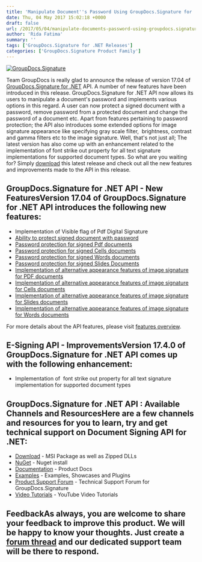 ```yaml
---
title: 'Manipulate Document''s Password Using GroupDocs.Signature for .NET 17.4.0'
date: Thu, 04 May 2017 15:02:18 +0000
draft: false
url: /2017/05/04/manipulate-documents-password-using-groupdocs.signature-.net-17.4/
author: 'Rida Fatima'
summary: ''
tags: ['GroupDocs.Signature for .NET Releases']
categories: ['GroupDocs.Signature Product Family']
---
```


[![GroupDocs.Signature](http://blog.groupdocs.com/wp-content/uploads/sites/4/2016/07/groupdocs-signature-net.png)](https://www.groupdocs.com/products/signature/net)

Team GroupDocs is really glad to announce the release of version 17.04 of [GroupDocs.Signature for .NET](https://www.groupdocs.com/products/signature/net) API. A number of new features have been introduced in this release. GroupDocs.Signature for .NET API now allows its users to manipulate a document's password and implements various options in this regard. A user can now protect a signed document with a password, remove password from a protected document and change the password of a document etc. Apart from features pertaining to password protection; the API also introduces some extended options for image signature appearance like specifying gray scale filter,  brightness, contrast and gamma filters etc to the image signature. Well, that's not just all; The latest version has also come up with an enhancement related to the implementation of font strike out property for all text signature implementations for supported document types. So what are you waiting for? Simply [download](https://downloads.groupdocs.com/signature/net/new-releases/groupdocs.signature-for-.net-17.4.0/) this latest release and check out all the new features and improvements made to the API in this release.

## GroupDocs.Signature for .NET API - New FeaturesVersion 17.04 of GroupDocs.Signature for .NET API introduces the following new features:

*   Implementation of Visible flag of Pdf Digital Signature
*   [Ability to protect signed document with password](https://docs.groupdocs.com/signature/net)
*   [Password protection for signed Pdf documents](https://docs.groupdocs.com/signature/net)
*   [Password protection for signed Cells documents](https://docs.groupdocs.com/signature/net)
*   [Password protection for signed Words documents](https://docs.groupdocs.com/signature/net)
*   [Password protection for signed Slides Documents](https://docs.groupdocs.com/signature/net)
*   [Implementation of alternative appearance features of image signature for PDF documents](https://docs.groupdocs.com/signature/net)
*   [Implementation of alternative appearance features of image signature for Cells documents](https://docs.groupdocs.com/signature/net)
*   [Implementation of alternative appearance features of image signature for Slides documents](https://docs.groupdocs.com/signature/net)
*   [Implementation of alternative appearance features of image signature for Words documents](https://docs.groupdocs.com/signature/net)

For more details about the API features, please visit [features overview](https://docs.groupdocs.com/display/signaturenet/Features+Overview).

## E-Signing API - ImprovementsVersion 17.4.0 of GroupDocs.Signature for .NET API comes up with the following enhancement:

*   Implementation of  font strike out property for all text signature implementation for supported document types

## GroupDocs.Signature for .NET API : Available Channels and ResourcesHere are a few channels and resources for you to learn, try and get technical support on **Document Signing API for .NET**:

*   [Download](http://www.groupdocs.com/downloads/signature/net "GroupDocs.Signature for .NET Downloads") - MSI Package as well as Zipped DLLs
*   [NuGet](https://www.nuget.org/packages/groupdocs-signature-dotnet/17.4.0 "GroupDocs.Signature for .NET NuGet") - Nuget install
*   [Documentation](https://docs.groupdocs.com/display/signaturenet/Home "Signing API Documentation") - Product Docs
*   [Examples](https://github.com/groupdocs-signature/GroupDocs.Signature-for.NET "Signing API Examples") - Examples, Showcases and Plugins
*   [Product Support Forum](http://www.groupdocs.com/Community/forums/groupdocs.signature-product-family/6/showforum.aspx "GroupDocs.Signature for .NET Support forum") \- Technical Support Forum for GroupDocs.Signature
*   [Video Tutorials](https://www.youtube.com/channel/UCXfvjjoMbyvpUlzD4A7oBuA "GroupDocs.Signature for .NET tutorials") \- YouTube Video Tutorials

## FeedbackAs always, you are welcome to share your feedback to improve this product. We will be happy to know your thoughts. Just create a [forum thread](http://www.groupdocs.com/Community/forums/groupdocs.signature-product-family/6/showforum.aspx) and our dedicated support team will be there to respond.





